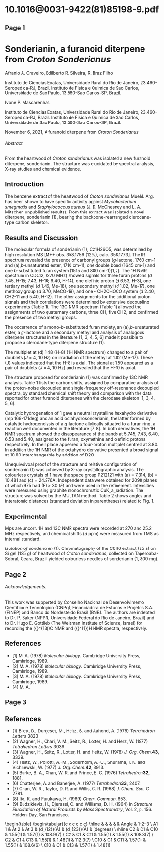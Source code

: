 # 10.1016@0031-9422(81)85198-9.pdf

## Page 1



# Sonderianin, a furanoid diterpene from _Croton Sonderianus_

Afranio A. Craveiro, Edilberto R. Silveira, R. Braz Filho

Instituto de Ciencias Exatas, Universidade Rural do Rio de Janeiro, 23.460-Seropedica-RJ, Brazil. Instituto de Fisica e Quimica de Sao Carlos, Universidade de Sao Paulo, 13.560-Sao Carlos-SP, Brazil.

Ivone P. Mascarenhas

Instituto de Ciencias Exatas, Universidade Rural do Rio de Janeiro, 23.460-Seropedica-RJ, Brazil. Instituto de Fisica e Quimica de Sao Carlos, Universidade de Sao Paulo, 13.560-Sao Carlos-SP, Brazil.

November 6, 2021, A furanoid diterpene from _Croton Sonderianus_

###### Abstract

From the heartwood of _Croton sonderianus_ was isolated a new furanoid diterpene, sonderianin. The structure was elucidated by spectral analysis, X-ray studies and chemical evidence.

## Introduction

The benzene extract of the heartwood of _Croton sonderianus_ Muehl. Arg. has been shown to have specific activity against _Mycobacterium smegmatis_ and _Staphylococcus aureus_ (J. D. McChesney and L. A. Mitscher, unpublished results). From this extract was isolated a novel diterpene, sonderianin (1), bearing the backbone-rearranged clerodane-type carbon skeleton.

## Results and Discussion

The molecular formula of sonderianin (1), C21H26O5, was determined by high resolution MS [M++ obs. 358.1756 (12%), calc. 358.1773]. The IR spectrum revealed the presence of carbonyl groups (_g_-lactone, 1760 cm-1 and \(a\),_b_-unsaturated ester, 1710 cm-1), one double bond (1645 cm-1) and one _b_-substituted furan system (1515 and 880 cm-1)[1,2]. The 1H NMR spectrum in CDCl2, (270 MHz) showed signals for three furan protons (_d_ 7.45, H-15; 7.43, H-16; 6.40, H-14), one olefinic proton (_d_ 6.53, H-3), one tertiary methyl (_d_ 1.46, Me-18), one secondary methyl (_d_ 1.02, Me-17), one methoxy group (_d_ 3.70, MeCO-19), and one - CH2CHOCO system (_d_ 2.40, CH2-11 and 5.40, H-12). The other assignments for the additional proton signals and their correlations were determined by extensive decoupling experiments (Table 1). The 13C NMR spectrum (Table 1) allowed the assignments of two quaternary carbons, three CH, five CH2, and confirmed the presence of two methyl groups.

The occurrence of a mono-_b_-substituted furan moiety, an \(a\),_b_-unsaturated ester, a _g_-lactone and a secondary methyl and analysis of analogous diterpene structures in the literature [1, 3, 4, 5, 6] made it possible to propose a clerodane-type diterpene structure (1).

The multiplet at \(d\) 1.48 (H-8) (1H NMR spectrum) changed to a pair of doublets (_J_ = 4, 10 Hz) on irradiation of the methyl at 1.02 (Me-17). These \(J\) values indicated that the H-8 is axial. The signal at 1.59 appeared as a pair of doublets (_J_ = 4, 10 Hz) and revealed that the H-10 is axial.

The structure proposed for sonderianin (1) was confirmed by 13C NMR analysis. Table 1 lists the carbon shifts, assigned by comparative analysis of the proton-noise decoupled and single-frequency off-resonance decoupled spectra, by standard chemical shift theory and comparison with the data reported for other furanoid diterpenes with the clerodane skeleton [1, 3, 4, 5, 6].

Catalytic hydrogenation of 1 gave a neutral crystalline hexahydro derivative (mp 169-171deg) and an acid octahydrosonderianin, the latter formed by catalytic hydrogenolysis of a _g_-lactone allylically situated to a furan ring, a reaction well documented in the literature [7, 8]. In both derivatives, the 1H NMR spectrum showed the disappearance of the bands at 5.745, 7.43, 6.40, 6.53 and 5.40, assigned to the furan, oxymethine and olefinic protons respectively. In their place appeared a four-proton multiplet centred at 3.80. In addition the 1H NMR of the octahydro derivative presented a broad signal at 10.80 interchangeable by addition of D2O.

Unequivoivoal proof of the structure and relative configuration of sonderianin (1) was achieved by X-ray crystallographic analysis. The colourless crystals of 1 have the space group P212121 with \(a\) = 7.314, \(b\) = 10.481 and \(c\) = 24.276A. Independent data were obtained for 2098 planes of which 975 had \(F\) > 30 (_F_) and were used in the refinement. Intensities were measured using graphite monochromatic CuK_a_radiation. The structure was solved by the MULTAN method. Table 2 shows angles and interatomic distances (standard deviation in parentheses) related to Fig. 1.

## Experimental

Mps are uncorr. 1H and 13C NMR spectra were recorded at 270 and 25.2 MHz respectively, and chemical shifts (_d_ ppm) were measured from TMS as internal standard.

_Isolation of sonderianin_ (1). Chromatography of the C6H6 extract (25 s) on Si gel (125 g) of heartwood of _Croton sonderianus_, collected on Taperoaba-Sobral, Ceara, Brazil, yielded colourless needles of sonderianin (1, 800 mg).



## Page 2



###### Acknowledgements.

This work was supported by Conselho Nacional de Desenvolvimento Cientifico e Tecnologico (CNPq), Financiadora de Estudos e Projetos S.A. (FINEP) and Banco do Nordeste do Brasil (BNB). The authors are indebted to Dr. P. Baker (NPPN, Universidade Federal do Rio de Janeiro, Brazil) and to Dr. Hugo E. Gottlieb (The Weizman Institute of Science, Israel) for recording the \({}^{13}\)C NMR and \({}^{1}\)H NMR spectra, respectively.

## References

* [1] M. A. (1978) _Molecular biology_. Cambridge University Press, Cambridge, 1989.
* [2] M. A. (1978) _Molecular biology_. Cambridge University Press, Cambridge, 1989.
* [3] M. A. (1978) _Molecular biology_. Cambridge University Press, Cambridge, 1989.
* [4] M. A.



## Page 3



## References

* (1) Bilett, D., Durgeset, M., Heitz, S. and Aahond, A. (1975) _Tetrahedron Letters_ 3823
* (2) Wagner, H., Chari, V. M., Seitz, R., Lotter, H. and Herz, W. (1977) _Tetrahedron Letters_ 3039
* (3) Wagner, H., Seitz, R., Lotter, H. and Heitz, W. (1978) _J. Org. Chem._**43**, 3339.
* (4) Heitz, W., Pollotti, A.-M., Soderholm, A.-C., Shuhama, I. K. and Vichnewski, W. (1977) _J. Org. Chem._**42**, 3913.
* (5) Burke, B. A., Chan, W. R. and Prince, E. C. (1976) _Tetrahedron_**32,** 1881.
* (6) Chatterjee, A. and Banerjee, A. (1977) _Tetrahedron_**33,** 2407.
* (7) Chan, W. R., Taylor, D. R. and Willis, C. R. (1968) _J. Chem. Soc. C_ 2781.
* (8) Ito, K. and Furukawa, H. (1969) _Chem. Commun._ 653.
* (9) Budzikieviz, H., Djerassi, C. and Williams, D. H. (1964) in _Structure Elucidation of Natural Products by Mass Spectrometry_, Vol. 2, p. 156. Holden-Day, San Francisco.

\begin{table}
\begin{tabular}{c c c c c c} \hline  & & & & & Angle & 1–2–3 \\ A1 1 & At 2 & At 3 & \(d_{12}\)(Å) & \(d_{23}\)(Å) & (degrees) \\ \hline C2 & C1 & C10 & 1.55(1) & 1.57(1) & 108.9(7) \\ C2 & C1 & C11 & 1.55(1) & 1.55(1) & 108.3(7) \\ C2 & C1 & C13 & 1.55(1) & 1.48(1) & 112.3(7) \\ C10 & C1 & C11 & 1.57(1) & 1.55(1) & 108.6(6) \\ C10 & C1 & C13 & 1.57(1) & 1.48(1)

